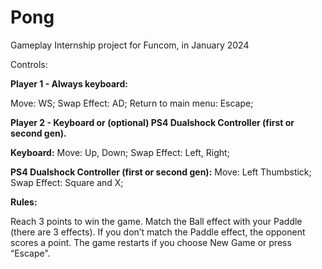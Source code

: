 # Pong
 Gameplay Internship project for Funcom, in January 2024

Controls:

**Player 1 - Always keyboard:**

Move: WS;
Swap Effect: AD;
Return to main menu: Escape;

**Player 2 - Keyboard or (optional) PS4 Dualshock Controller (first or second gen).**

**Keyboard:**
Move: Up, Down;
Swap Effect: Left, Right;


**PS4 Dualshock Controller (first or second gen):**
Move: Left Thumbstick;
Swap Effect: Square and X;


**Rules:**

Reach 3 points to win the game.
Match the Ball effect with your Paddle (there are 3 effects).
If you don’t match the Paddle effect, the opponent scores a point.
The game restarts if you choose New Game or press “Escape”.

